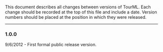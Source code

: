This document describes all changes between versions of TourML. Each change should be recorded at the top of this file and include a date. Version numbers should be placed at the position in which they were released.

---

### 1.0.0

9/6/2012 - First formal public release version.

